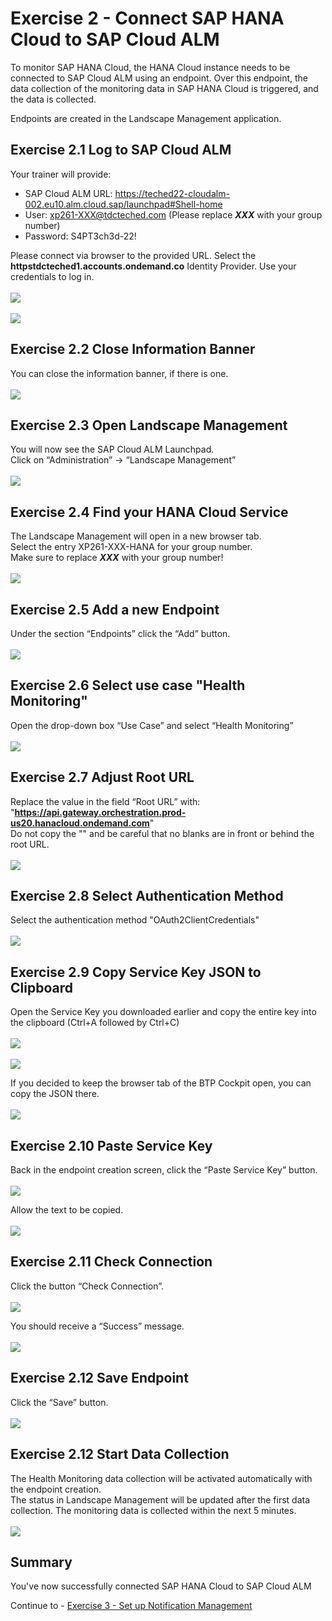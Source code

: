 # Exercise 2 - Connect SAP HANA Cloud to SAP Cloud ALM

To monitor SAP HANA Cloud, the HANA Cloud instance needs to be connected to SAP Cloud ALM using an endpoint. Over this endpoint, the data collection of the monitoring data in SAP HANA Cloud is triggered, and the data is collected.

Endpoints are created in the Landscape Management application.

## Exercise 2.1 Log to SAP Cloud ALM

Your trainer will provide:  
- SAP Cloud ALM URL: https://teched22-cloudalm-002.eu10.alm.cloud.sap/launchpad#Shell-home
- User: xp261-XXX@tdcteched.com (Please replace _**XXX**_ with your group number)
- Password: S4PT3ch3d-22!

Please connect via browser to the provided URL. Select the **httpstdcteched1.accounts.ondemand.co** Identity Provider.
Use your credentials to log in.  
<br>![](/exercises/ex2/images/Ex2_1.png)  
<br>![](/exercises/ex2/images/Ex2_2.png)

## Exercise 2.2 Close Information Banner

You can close the information banner, if there is one.  
<br>![](/exercises/ex2/images/Ex2_3.png)

## Exercise 2.3 Open Landscape Management

You will now see the SAP Cloud ALM Launchpad.  
Click on “Administration” → “Landscape Management”  
<br>![](/exercises/ex2/images/Ex2_4.png)

## Exercise 2.4 Find your HANA Cloud Service

The Landscape Management will open in a new browser tab.  
Select the entry XP261-XXX-HANA for your group number.  
Make sure to replace _**XXX**_ with your group number!  
<br>![](/exercises/ex2/images/Ex2_5.png)

## Exercise 2.5 Add a new Endpoint

Under the section “Endpoints” click the “Add” button.  
<br>![](/exercises/ex2/images/Ex2_6.png)

## Exercise 2.6 Select use case "Health Monitoring"

Open the drop-down box “Use Case” and select “Health Monitoring”  
<br>![](/exercises/ex2/images/Ex2_7.png)

## Exercise 2.7 Adjust Root URL

Replace the value in the field “Root URL” with:  
"**https://api.gateway.orchestration.prod-us20.hanacloud.ondemand.com**"  
Do not copy the "" and be careful that no blanks are in front or behind the root URL.  
<br>![](/exercises/ex2/images/Ex2_7a.png)

## Exercise 2.8 Select Authentication Method

Select the authentication method "OAuth2ClientCredentials"  
<br>![](/exercises/ex2/images/Ex2_7b.png)

## Exercise 2.9 Copy Service Key JSON to Clipboard

Open the Service Key you downloaded earlier and copy the entire key into the clipboard (Ctrl+A followed by Ctrl+C)  
<br>![](/exercises/ex2/images/Ex2_9.png)  
<br>![](/exercises/ex2/images/Ex2_10.png)  

If you decided to keep the browser tab of the BTP Cockpit open, you can copy the JSON there.  
<br>![](/exercises/ex2/images/Ex2_9b.png)

## Exercise 2.10 Paste Service Key

Back in the endpoint creation screen, click the “Paste Service Key” button.  
<br>![](/exercises/ex2/images/Ex2_11.png)  

Allow the text to be copied.  
<br>![](/exercises/ex2/images/Ex2_12.png)

## Exercise 2.11 Check Connection

Click the button “Check Connection”.  
<br>![](/exercises/ex2/images/Ex2_13.png)  

You should receive a “Success” message.  
<br>![](/exercises/ex2/images/Ex2_14.png)

## Exercise 2.12 Save Endpoint

Click the “Save” button.  
<br>![](/exercises/ex2/images/Ex2_15.png)

## Exercise 2.12 Start Data Collection

The Health Monitoring data collection will be activated automatically with the endpoint creation.  
The status in Landscape Management will be updated after the first data collection. The monitoring data is collected within the next 5 minutes.  
<br>![](/exercises/ex2/images/Ex2_16a.png)

## Summary

You've now successfully connected SAP HANA Cloud to SAP Cloud ALM

Continue to - [Exercise 3 -	Set up Notification Management ](../ex3/README.md)

